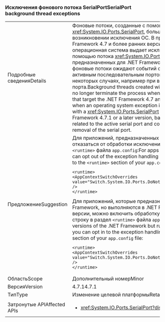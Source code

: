 ### <a name="serialport-background-thread-exceptions"></a><span data-ttu-id="0be7c-101">Исключения фонового потока SerialPort</span><span class="sxs-lookup"><span data-stu-id="0be7c-101">SerialPort background thread exceptions</span></span>

|   |   |
|---|---|
|<span data-ttu-id="0be7c-102">Подробные сведения</span><span class="sxs-lookup"><span data-stu-id="0be7c-102">Details</span></span>|<span data-ttu-id="0be7c-103">Фоновые потоки, созданные с помощью потоков <xref:System.IO.Ports.SerialPort>, больше не завершают процесс при возникновении исключения ОС. В приложениях, предназначенных для .NET Framework 4.7 и более ранних версий, процесс завершается, когда операционная система выдает исключение в фоновом потоке, созданном с помощью потока <xref:System.IO.Ports.SerialPort>. В приложениях, предназначенных для .NET Framework 4.7.1 или более поздней версии, фоновые потоки ожидают событий операционной системы, связанных с активным последовательным портом, и могут завершиться аварийно в некоторых случаях, например при внезапном удалении последовательного порта.</span><span class="sxs-lookup"><span data-stu-id="0be7c-103">Background threads created with <xref:System.IO.Ports.SerialPort> streams no longer terminate the process when OS exceptions are thrown.In applications that target the .NET Framework 4.7 and earlier versions, a process is terminated when an operating system exception is thrown on a background thread created with a <xref:System.IO.Ports.SerialPort> stream.In applications that target the .NET Framework 4.7.1 or a later version, background threads wait for OS events related to the active serial port and could crash in some cases, such as sudden removal of the serial port.</span></span>|
|<span data-ttu-id="0be7c-104">Предложение</span><span class="sxs-lookup"><span data-stu-id="0be7c-104">Suggestion</span></span>|<span data-ttu-id="0be7c-105">Для приложений, предназначенных для .NET Framework 4.7.1, можно отказаться от обработки исключений, добавив следующую строку в раздел <code>&lt;runtime&gt;</code> файла <code>app.config</code>:</span><span class="sxs-lookup"><span data-stu-id="0be7c-105">For apps that target the .NET Framework 4.7.1, you can opt out of the exception handling if it is not desirable by adding the following to the <code>&lt;runtime&gt;</code> section of your <code>app.config</code> file:</span></span><pre><code class="language-xml">&lt;runtime&gt;&#13;&#10;&lt;AppContextSwitchOverrides value=&quot;Switch.System.IO.Ports.DoNotCatchSerialStreamThreadExceptions=true&quot; /&gt;&#13;&#10;&lt;/runtime&gt;&#13;&#10;</code></pre><span data-ttu-id="0be7c-106">Для приложений, которые предназначены для более ранних версий .NET Framework, но выполняются в .NET Framework 4.7.1 или более поздней версии, можно включить обработку исключений, добавив следующую строку в раздел <code>&lt;runtime&gt;</code> файла <code>app.config</code>:</span><span class="sxs-lookup"><span data-stu-id="0be7c-106">For apps that target earlier versions of the .NET Framework but run on the .NET Framework 4.7.1 or later, you can opt in to the exception handling by adding the following to the <code>&lt;runtime&gt;</code> section of your <code>app.config</code> file:</span></span><pre><code class="language-xml">&lt;runtime&gt;&#13;&#10;&lt;AppContextSwitchOverrides value=&quot;Switch.System.IO.Ports.DoNotCatchSerialStreamThreadExceptions=false&quot; /&gt;&#13;&#10;&lt;/runtime&gt;&#13;&#10;</code></pre>|
|<span data-ttu-id="0be7c-107">Область</span><span class="sxs-lookup"><span data-stu-id="0be7c-107">Scope</span></span>|<span data-ttu-id="0be7c-108">Дополнительный номер</span><span class="sxs-lookup"><span data-stu-id="0be7c-108">Minor</span></span>|
|<span data-ttu-id="0be7c-109">Версия</span><span class="sxs-lookup"><span data-stu-id="0be7c-109">Version</span></span>|<span data-ttu-id="0be7c-110">4.7.1</span><span class="sxs-lookup"><span data-stu-id="0be7c-110">4.7.1</span></span>|
|<span data-ttu-id="0be7c-111">Тип</span><span class="sxs-lookup"><span data-stu-id="0be7c-111">Type</span></span>|<span data-ttu-id="0be7c-112">Изменение целевой платформы</span><span class="sxs-lookup"><span data-stu-id="0be7c-112">Retargeting</span></span>|
|<span data-ttu-id="0be7c-113">Затронутые API</span><span class="sxs-lookup"><span data-stu-id="0be7c-113">Affected APIs</span></span>|<ul><li><xref:System.IO.Ports.SerialPort?displayProperty=nameWithType></li></ul>|


